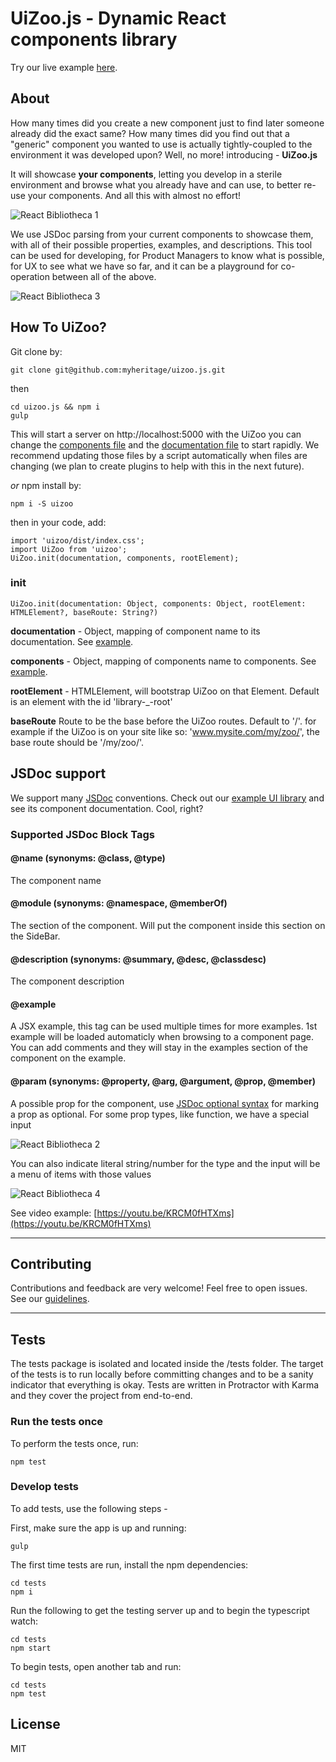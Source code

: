 # UiZoo.js - Dynamic React components library
Try our live example [here](https://uizoo.herokuapp.com/).

## About
How many times did you create a new component just to find later someone already did the exact same?
How many times did you find out that a "generic" component you wanted to use is actually tightly-coupled to the environment it was developed upon?
Well, no more! introducing - **UiZoo.js**

It will showcase **your components**, letting you develop in a sterile environment and browse what you already have and can use, to better re-use your components.
And all this with almost no effort!

![React Bibliotheca 1](https://media.giphy.com/media/pF8cbzzIGJWO4/giphy.gif "React Bibliotheca 1")

We use JSDoc parsing from your current components to showcase them, with all of their possible properties, examples, and descriptions.
This tool can be used for developing, for Product Managers to know what is possible, for UX to see what we have so far, and it can be a playground for co-operation between all of the above.

![React Bibliotheca 3](https://media.giphy.com/media/MqhUcIhANah9e/giphy.gif)

## How To UiZoo?
Git clone by:
```
git clone git@github.com:myheritage/uizoo.js.git
```
then
```
cd uizoo.js && npm i
gulp
```
This will start a server on http://localhost:5000 with the UiZoo
you can change the [components file](https://github.com/myheritage/uizoo.js/blob/master/client/components.js) and the [documentation file](https://github.com/myheritage/uizoo.js/blob/master/client/documentation.js) to start rapidly.
We recommend updating those files by a script automatically when files are changing (we plan to create plugins to help with this in the next future).

*or* npm install by:
```
npm i -S uizoo
```
then in your code, add:
```
import 'uizoo/dist/index.css';
import UiZoo from 'uizoo';
UiZoo.init(documentation, components, rootElement);
```

### init
```
UiZoo.init(documentation: Object, components: Object, rootElement: HTMLElement?, baseRoute: String?)
```

**documentation** - Object, mapping of component name to its documentation. See [example](https://github.com/myheritage/uizoo.js/blob/master/client/documentation.js).

**components** - Object, mapping of components name to components. See [example](https://github.com/myheritage/uizoo.js/blob/master/client/components.js). 

**rootElement** - HTMLElement, will bootstrap UiZoo on that Element. Default is an element with the id 'library-_-root'

**baseRoute** Route to be the base before the UiZoo routes. Default to '/'. for example if the UiZoo is on your site like so: 'www.mysite.com/my/zoo/', the base route should be '/my/zoo/'.

## JSDoc support
We support many [JSDoc](http://usejsdoc.org/) conventions.
Check out our [example UI library](https://github.com/myheritage/uizoo.js/tree/master/client/Components/UI) and see its component documentation. Cool, right?

### Supported JSDoc Block Tags
#### @name (synonyms: @class, @type)
The component name
#### @module (synonyms: @namespace, @memberOf)
The section of the component. Will put the component inside this section on the SideBar.
#### @description (synonyms: @summary, @desc, @classdesc)
The component description
#### @example
A JSX example, this tag can be used multiple times for more examples. 1st example will be loaded automaticly when browsing to a component page.
You can add comments and they will stay in the examples section of the component on the example.
#### @param (synonyms: @property, @arg, @argument, @prop, @member)
A possible prop for the component, use [JSDoc optional syntax](http://usejsdoc.org/tags-param.html#optional-parameters-and-default-values) for marking a prop as optional.
For some prop types, like function, we have a special input

![React Bibliotheca 2](https://media.giphy.com/media/URXY0x84ULSSc/giphy.gif)

You can also indicate literal string/number for the type and the input will be a menu of items with those values

![React Bibliotheca 4](https://media.giphy.com/media/R4w7AiCQpYxjO/giphy.gif)

See video example:
[https://youtu.be/KRCM0fHTXms](https://youtu.be/KRCM0fHTXms)

---

## Contributing

Contributions and feedback are very welcome! Feel free to open issues.
See our [guidelines](https://github.com/myheritage/uizoo.js/blob/master/CONTRIBUTING.md).

---

## Tests

The tests package is isolated and located inside the /tests folder.
The target of the tests is to run locally before committing changes and to be a sanity indicator that everything is okay.
Tests are written in Protractor with Karma and they cover the project from end-to-end.

### Run the tests once
To perform the tests once, run:
```
npm test
```

### Develop tests
To add tests, use the following steps - 

First, make sure the app is up and running:
```
gulp
```
The first time tests are run, install the npm dependencies:
```
cd tests
npm i
```
Run the following to get the testing server up and to begin the typescript watch:
```
cd tests
npm start
```
To begin tests, open another tab and run:
```
cd tests
npm test
```

## License

MIT
